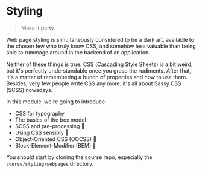 # Styling

> Make it perty.

Web page styling is simultaneously considered to be a dark art, available to the chosen few who truly know CSS, and somehow less valuable than being able to rummage around in the backend of an application.

Neither of these things is true. CSS (Cascading Style Sheets) is a bit weird, but it's perfectly understandable once you grasp the rudiments. After that, it's a matter of remembering a bunch of properties and how to use them. Besides, very few people write CSS any more: it's all about Sassy CSS (SCSS) nowadays.

In this module, we're going to introduce:

- CSS for typography
- The basics of the box model
- SCSS and pre-processing :construction:
- Using CSS sensibly :construction:
- Object-Oriented CSS (OOCSS) :construction:
- Block-Element-Modifier (BEM) :construction:

You should start by cloning the course repo, especially the `course/styling/webpages` directory.